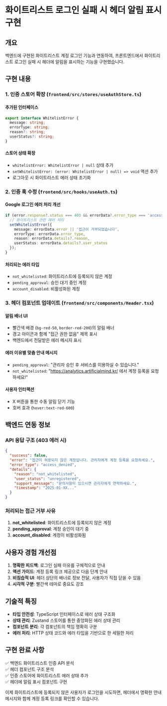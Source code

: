# 화이트리스트 로그인 실패 시 헤더 알림 표시 구현

## 개요
백엔드에 구현된 화이트리스트 계정 로그인 기능과 연동하여, 프론트엔드에서 화이트리스트 로그인 실패 시 헤더에 알림을 표시하는 기능을 구현했습니다.

## 구현 내용

### 1. 인증 스토어 확장 (`frontend/src/stores/useAuthStore.ts`)

#### 추가된 인터페이스
```typescript
export interface WhitelistError {
  message: string;
  errorType: string;
  reason?: string;
  userStatus?: string;
}
```

#### 스토어 상태 확장
- `whitelistError: WhitelistError | null` 상태 추가
- `setWhitelistError: (error: WhitelistError | null) => void` 액션 추가
- 로그아웃 시 화이트리스트 에러 상태 초기화

### 2. 인증 훅 수정 (`frontend/src/hooks/useAuth.ts`)

#### Google 로그인 에러 처리 개선
```typescript
if (error.response?.status === 403 && errorData?.error_type === 'access_denied') {
  // 화이트리스트 관련 에러 처리
  setWhitelistError({
    message: errorData.error || '접근이 거부되었습니다',
    errorType: errorData.error_type,
    reason: errorData.details?.reason,
    userStatus: errorData.details?.user_status
  });
}
```

#### 처리되는 에러 타입
- `not_whitelisted`: 화이트리스트에 등록되지 않은 계정
- `pending_approval`: 승인 대기 중인 계정
- `account_disabled`: 비활성화된 계정

### 3. 헤더 컴포넌트 업데이트 (`frontend/src/components/Header.tsx`)

#### 알림 배너 UI
- 빨간색 배경 (`bg-red-50`, `border-red-200`)의 알림 배너
- 경고 아이콘과 함께 "접근 권한 없음" 제목 표시
- 백엔드에서 전달받은 에러 메시지 표시

#### 에러 이유별 맞춤 안내 메시지
- `pending_approval`: "관리자 승인 후 서비스를 이용하실 수 있습니다."
- `not_whitelisted`: "https://analytics.artificialmind.kr/ 에서 계정 등록을 요청하세요!"

#### 사용자 인터랙션
- X 버튼을 통한 수동 알림 닫기 기능
- 호버 효과 (`hover:text-red-600`)

## 백엔드 연동 정보

### API 응답 구조 (403 에러 시)
```json
{
  "success": false,
  "error": "접근이 허용되지 않은 계정입니다. 관리자에게 계정 등록을 요청하세요.",
  "error_type": "access_denied",
  "details": {
    "reason": "not_whitelisted",
    "user_status": "unregistered",
    "support_message": "문의사항이 있으시면 관리자에게 연락하세요.",
    "timestamp": "2025-01-XX..."
  }
}
```

### 처리되는 접근 거부 사유
1. **not_whitelisted**: 화이트리스트에 등록되지 않은 계정
2. **pending_approval**: 계정 승인이 대기 중
3. **account_disabled**: 계정이 비활성화됨

## 사용자 경험 개선점

1. **명확한 피드백**: 로그인 실패 이유를 구체적으로 안내
2. **액션 가이드**: 계정 등록 링크 제공으로 다음 단계 안내
3. **비침습적 UI**: 헤더 상단의 배너로 정보 전달, 사용자가 직접 닫을 수 있음
4. **시각적 구분**: 빨간색 테마로 중요도 강조

## 기술적 특징

- **타입 안전성**: TypeScript 인터페이스로 에러 상태 구조화
- **상태 관리**: Zustand 스토어를 통한 중앙화된 에러 상태 관리
- **컴포넌트 분리**: 각 컴포넌트의 책임 명확히 구분
- **에러 처리**: HTTP 상태 코드와 에러 타입을 기반으로 한 세밀한 처리

## 구현 완료 사항

✅ 백엔드 화이트리스트 인증 API 분석  
✅ 헤더 컴포넌트 구조 분석  
✅ 인증 스토어에 화이트리스트 에러 상태 추가  
✅ 헤더에 알림 표시 컴포넌트 구현  

이제 화이트리스트에 등록되지 않은 사용자가 로그인을 시도하면, 헤더에서 명확한 안내 메시지와 함께 계정 등록 링크를 확인할 수 있습니다.